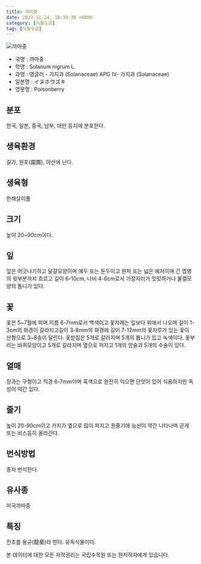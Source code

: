 ```yaml
---
title: 까마중
date: 2023-11-24, 18:39:38 +0800
category: [식물도감]
tag: [식물도감]
---
```




![까마중](http://www.nature.go.kr/fileUpload/plants/basic/Solanaceae/Solanum/7887/1_th2.JPG)
- 국명 : 까마중
- 학명 : Solanum nigrum L.
- 과명 : 앵글러 - 가지과 (Solanaceae) APG Ⅳ- 가지과 (Solanaceae)
- 일본명 : イヌホウズキ
- 영문명 : Poisonberry


## 분포
한국, 일본, 중국, 남부, 대만 등지에 분포한다.
## 생육환경
길가, 원포(園圃), 야산에 난다.
## 생육형
한해살이풀
## 크기
높이 20~90cm이다.
## 잎
잎은 어긋나기하고 달걀모양이며 예두 또는 둔두이고 원저 또는 넓은 예저이며 긴 엽병의 윗부분까지 흐르고 길이 6-10cm, 나비 4-6cm로서 가장자리가 밋밋하거나 물결모양의 톱니가 있다.
## 꽃
꽃은 5~7월에 피며 지름 6-7mm로서 백색이고 꽃차례는 잎보다 위에서 나오며 길이 1-3cm의 화경이 갈라지고길이 3-8mm의 화경에 길이 7-12mm의 꽃자루가 있는 꽃이 산형으로 3~8송이 달린다. 꽃받침은 5개로 갈라지며 5개의 톱니가 있고 녹색이다. 꽃부리는 바퀴모양이고 5개로 갈라지며 옆으로 퍼지고 1개의 암술과 5개의 수술이 있다.
## 열매
장과는 구형이고 직경 6-7mm이며 흑색으로 완전히 익으면 단맛이 있어 식용하지만 독성이 약간 있다.
## 줄기
높이 20-90cm이고 가지가 옆으로 많이 퍼지고 원줄기에 능선이 약간 나타나며 곧게 또는 비스듬히 올라간다.
## 번식방법
종자 번식한다.
## 유사종
미국까마중
## 특징
전초를 용규(龍葵)라 한다. 유독식물이다.






본 데이터에 대한 모든 저작권리는 국립수목원 또는 원저작자에게 있습니다.
